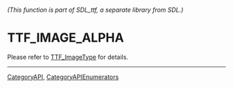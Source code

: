 ###### (This function is part of SDL_ttf, a separate library from SDL.)
# TTF_IMAGE_ALPHA

Please refer to [TTF_ImageType](TTF_ImageType) for details.

----
[CategoryAPI](CategoryAPI), [CategoryAPIEnumerators](CategoryAPIEnumerators)

